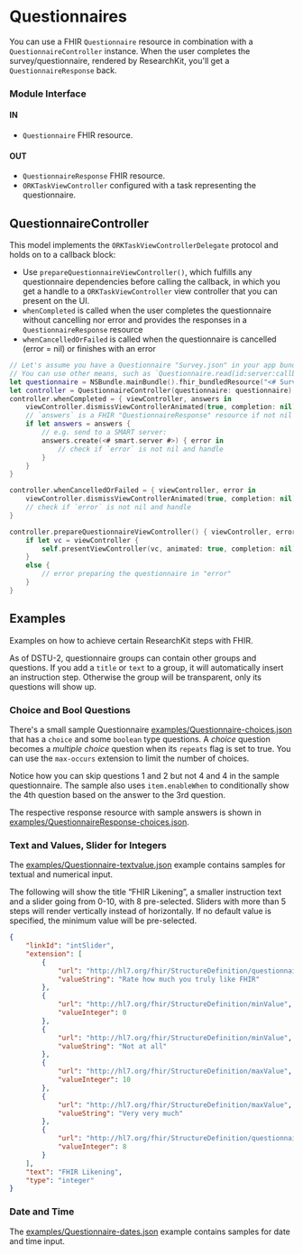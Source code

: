 Questionnaires
==============

You can use a FHIR `Questionnaire` resource in combination with a `QuestionnaireController` instance.
When the user completes the survey/questionnaire, rendered by ResearchKit, you'll get a `QuestionnaireResponse` back.

### Module Interface

#### IN
- `Questionnaire` FHIR resource.

#### OUT
- `QuestionnaireResponse` FHIR resource.
- `ORKTaskViewController` configured with a task representing the questionnaire.


QuestionnaireController
-----------------------

This model implements the `ORKTaskViewControllerDelegate` protocol and holds on to a callback block:

- Use `prepareQuestionnaireViewController()`, which fulfills any questionnaire dependencies before calling the callback, in which you get a handle to a `ORKTaskViewController` view controller that you can present on the UI.
- `whenCompleted` is called when the user completes the questionnaire without cancelling nor error and provides the responses in a `QuestionnaireResponse` resource
- `whenCancelledOrFailed` is called when the questionnaire is cancelled (error = nil) or finishes with an error


```swift
// Let's assume you have a Questionnaire "Survey.json" in your app bundle
// You can use other means, such as `Questionnaire.read(id:server:callback:)`
let questionnaire = NSBundle.mainBundle().fhir_bundledResource("<# Survey #>")
let controller = QuestionnaireController(questionnaire: questionnaire)
controller.whenCompleted = { viewController, answers in
    viewController.dismissViewControllerAnimated(true, completion: nil)
	// `answers` is a FHIR "QuestionnaireResponse" resource if not nil
    if let answers = answers {
        // e.g. send to a SMART server:
        answers.create(<# smart.server #>) { error in
            // check if `error` is not nil and handle
        }
    }
}

controller.whenCancelledOrFailed = { viewController, error in
    viewController.dismissViewControllerAnimated(true, completion: nil)
	// check if `error` is not nil and handle
}

controller.prepareQuestionnaireViewController() { viewController, error in
    if let vc = viewController {
        self.presentViewController(vc, animated: true, completion: nil)
    }
    else {
        // error preparing the questionnaire in "error"
    }
}
```


Examples
--------

Examples on how to achieve certain ResearchKit steps with FHIR.

As of DSTU-2, questionnaire groups can contain other groups and questions.
If you add a `title` or `text` to a group, it will automatically insert an instruction step.
Otherwise the group will be transparent, only its questions will show up.

### Choice and Bool Questions

There's a small sample Questionnaire [examples/Questionnaire-choices.json](../../examples/Questionnaire-choices.json) that has a `choice` and some `boolean` type questions.
A _choice_ question becomes a _multiple choice_ question when its `repeats` flag is set to true.
You can use the `max-occurs` extension to limit the number of choices.

Notice how you can skip questions 1 and 2 but not 4 and 4 in the sample questionnaire.
The sample also uses `item.enableWhen` to conditionally show the 4th question based on the answer to the 3rd question.

The respective response resource with sample answers is shown in [examples/QuestionnaireResponse-choices.json](../../examples/QuestionnaireResponse-choices.json).

### Text and Values, Slider for Integers

The [examples/Questionnaire-textvalue.json](../../examples/Questionnaire-textvalue.json) example contains samples for textual and numerical input.

The following will show the title “FHIR Likening”, a smaller instruction text and a slider going from 0-10, with 8 pre-selected.
Sliders with more than 5 steps will render vertically instead of horizontally.
If no default value is specified, the minimum value will be pre-selected.

```json
{
    "linkId": "intSlider",
    "extension": [
        {
            "url": "http://hl7.org/fhir/StructureDefinition/questionnaire-instruction",
            "valueString": "Rate how much you truly like FHIR"
        },
        {
            "url": "http://hl7.org/fhir/StructureDefinition/minValue",
            "valueInteger": 0
        },
        {
            "url": "http://hl7.org/fhir/StructureDefinition/minValue",
            "valueString": "Not at all"
        },
        {
            "url": "http://hl7.org/fhir/StructureDefinition/maxValue",
            "valueInteger": 10
        },
        {
            "url": "http://hl7.org/fhir/StructureDefinition/maxValue",
            "valueString": "Very very much"
        },
        {
            "url": "http://hl7.org/fhir/StructureDefinition/questionnaire-defaultValue",
            "valueInteger": 8
        }
    ],
    "text": "FHIR Likening",
    "type": "integer"
}
```

### Date and Time

The [examples/Questionnaire-dates.json](../../examples/Questionnaire-dates.json) example contains samples for date and time input.

